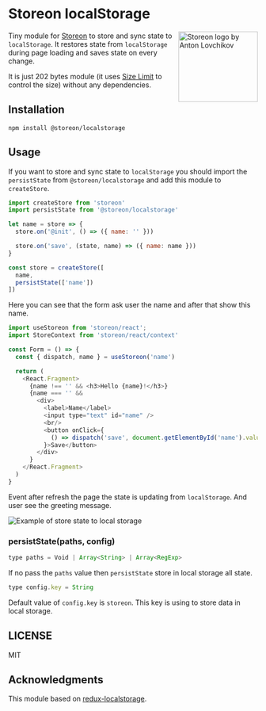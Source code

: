 # Storeon localStorage

<img src="https://storeon.github.io/storeon/logo.svg" align="right"
     alt="Storeon logo by Anton Lovchikov" width="160" height="142">

Tiny module for [Storeon] to store and sync state to `localStorage`. It restores state from `localStorage` during page loading and saves state on every change.

It is just 202 bytes module (it uses [Size Limit] to control the size) without any dependencies.

[Size Limit]: https://github.com/ai/size-limit
[Storeon]: https://github.com/storeon/storeon

## Installation

```
npm install @storeon/localstorage
```

## Usage

If you want to store and sync state to `localStorage` you should import the `persistState` from `@storeon/localstorage` and add this module to `createStore`.

```js
import createStore from 'storeon'
import persistState from '@storeon/localstorage'

let name = store => {
  store.on('@init', () => ({ name: '' }))

  store.on('save', (state, name) => ({ name: name }))
}

const store = createStore([
  name,
  persistState(['name'])
])
```

Here you can see that the form ask user the name and after that show this name.

```js
import useStoreon from 'storeon/react';
import StoreContext from 'storeon/react/context'

const Form = () => {
  const { dispatch, name } = useStoreon('name')

  return (
    <React.Fragment>
      {name !== '' && <h3>Hello {name}!</h3>}
      {name === '' &&
        <div>
          <label>Name</label>
          <input type="text" id="name" />
          <br/>
          <button onClick={
            () => dispatch('save', document.getElementById('name').value)
          }>Save</button>
        </div>
      }
    </React.Fragment>
  )
}
```

Event after refresh the page the state is updating from `localStorage`. And user see the greeting message.

![Example of store state to local storage](example.gif)

### persistState(paths, config)

```js
type paths = Void | Array<String> | Array<RegExp>
```

If no pass the `paths` value then `persistState` store in local storage all state.

```js
type config.key = String
```

Default value of `config.key` is `storeon`. This key is using to store data in local storage.

## LICENSE

MIT

## Acknowledgments

This module based on [redux-localstorage](https://github.com/elgerlambert/redux-localstorage).
